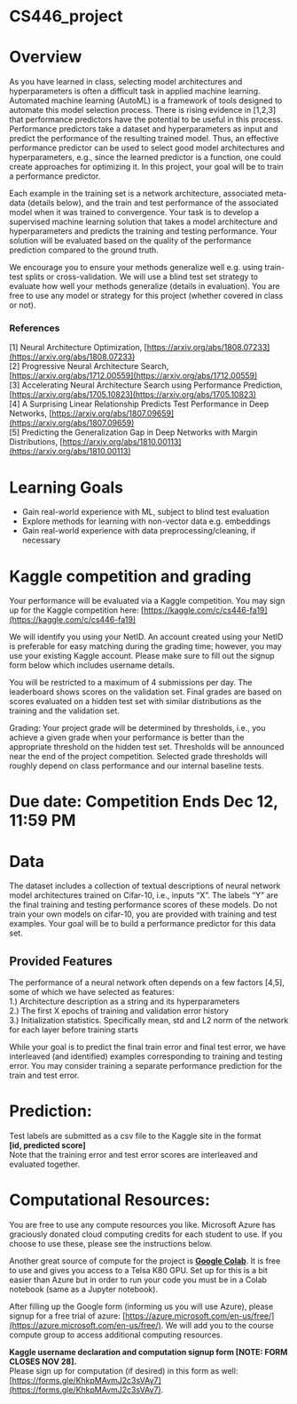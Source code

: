 # CS446_project
# Overview

As you have learned in class, selecting model architectures and hyperparameters is often a difficult task in applied machine learning. Automated machine learning (AutoML) is a framework of tools designed to automate this model selection process. There is rising evidence in [1,2,3] that performance predictors have the potential to be useful in this process. Performance predictors take a dataset and hyperparameters as input and predict the performance of the resulting trained model. Thus, an effective performance predictor can be used to select good model architectures and hyperparameters, e.g., since the learned predictor is a function, one could create approaches for optimizing it. In this project, your goal will be to train a performance predictor.

Each example in the training set is a network architecture, associated meta-data (details below), and the train and test performance of the associated model when it was trained to convergence. Your task is to develop a supervised machine learning solution that takes a model architecture and hyperparameters and predicts the training and testing performance. Your solution will be evaluated based on the quality of the performance prediction compared to the ground truth.

We encourage you to ensure your methods generalize well e.g. using train-test splits or cross-validation. We will use a blind test set strategy to evaluate how well your methods generalize (details in evaluation). You are free to use any model or strategy for this project (whether covered in class or not).

### References

[1] Neural Architecture Optimization, [https://arxiv.org/abs/1808.07233](https://arxiv.org/abs/1808.07233)  
[2] Progressive Neural Architecture Search, [https://arxiv.org/abs/1712.00559](https://arxiv.org/abs/1712.00559)  
[3] Accelerating Neural Architecture Search using Performance Prediction, [https://arxiv.org/abs/1705.10823](https://arxiv.org/abs/1705.10823)  
[4] A Surprising Linear Relationship Predicts Test Performance in Deep Networks, [https://arxiv.org/abs/1807.09659](https://arxiv.org/abs/1807.09659)  
[5] Predicting the Generalization Gap in Deep Networks with Margin Distributions, [https://arxiv.org/abs/1810.00113](https://arxiv.org/abs/1810.00113)

# Learning Goals

*   Gain real-world experience with ML, subject to blind test evaluation
*   Explore methods for learning with non-vector data e.g. embeddings
*   Gain real-world experience with data preprocessing/cleaning, if necessary

# Kaggle competition and grading

Your performance will be evaluated via a Kaggle competition. You may sign up for the Kaggle competition here: [https://kaggle.com/c/cs446-fa19](https://kaggle.com/c/cs446-fa19)

We will identify you using your NetID. An account created using your NetID is preferable for easy matching during the grading time; however, you may use your existing Kaggle account. Please make sure to fill out the signup form below which includes username details.

You will be restricted to a maximum of 4 submissions per day. The leaderboard shows scores on the validation set. Final grades are based on scores evaluated on a hidden test set with similar distributions as the training and the validation set.

Grading: Your project grade will be determined by thresholds, i.e., you achieve a given grade when your performance is better than the appropriate threshold on the hidden test set. Thresholds will be announced near the end of the project competition. Selected grade thresholds will roughly depend on class performance and our internal baseline tests.

# Due date: Competition Ends Dec 12, 11:59 PM

# Data

The dataset includes a collection of textual descriptions of neural network model architectures trained on Cifar-10, i.e., inputs “X”. The labels “Y” are the final training and testing performance scores of these models. Do not train your own models on cifar-10, you are provided with training and test examples. Your goal will be to build a performance predictor for this data set.

## Provided Features

The performance of a neural network often depends on a few factors [4,5], some of which we have selected as features:  
1.) Architecture description as a string and its hyperparameters  
2.) The first X epochs of training and validation error history  
3.) Initialization statistics. Specifically mean, std and L2 norm of the network for each layer before training starts

While your goal is to predict the final train error and final test error, we have interleaved (and identified) examples corresponding to training and testing error. You may consider training a separate performance prediction for the train and test error.

# Prediction:

Test labels are submitted as a csv file to the Kaggle site in the format  
**[id, predicted score]**  
Note that the training error and test error scores are interleaved and evaluated together.

# Computational Resources:

You are free to use any compute resources you like. Microsoft Azure has graciously donated cloud computing credits for each student to use. If you choose to use these, please see the instructions below.

Another great source of compute for the project is [**Google Colab**](https://colab.research.google.com/). It is free to use and gives you access to a Telsa K80 GPU. Set up for this is a bit easier than Azure but in order to run your code you must be in a Colab notebook (same as a Jupyter notebook).

After filling up the Google form (informing us you will use Azure), please signup for a free trial of azure: [https://azure.microsoft.com/en-us/free/](https://azure.microsoft.com/en-us/free/). We will add you to the course compute group to access additional computing resources.

**Kaggle username declaration and computation signup form [NOTE: FORM CLOSES NOV 28].**  
Please sign up for computation (if desired) in this form as well: [https://forms.gle/KhkpMAvmJ2c3sVAy7](https://forms.gle/KhkpMAvmJ2c3sVAy7).
